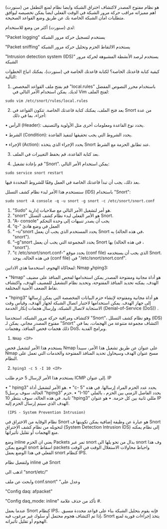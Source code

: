 <!-- markdownlint-disable no-trailing-punctuation -->



(سنورت) هو نظام مفتوح المصدر لاكتشاف اختراق الشبكة وايضا نظام لمنع التطفل من اهم مميزاته مراقب حركة مرور الشبكة في الوقت الفعلي 
ايضا يمكن تخصيصه ليوافق متطلبات امان الشبكة الخاصة بك عن طريق وضع القواعد الصحيحة. 

لدى (سنورت) أكثر من وضع للاستخدام: 

 "Packet logging"
 يستخدم لتسجيل حركة مرور الشبكة
	
  "Packet sniffing"
	يستخدم الالتقاط الحزم وتحليل حركة مرور الشبكة

 "Intrusion detection system (IDS)"
	يستخدم لرصد الأنشطة المشبوهة لحركة مرور الشبكة



كيفية كتابة قاعدتك الخاصة؟
لكتابة قاعدتك الخاصة في (سنورت)، يمكنك اتباع الخطوات التالية:
1.	قم بفتح ملف القواعد المخصص "local.rules" باستخدام محرر النصوص المفضل لديك. يمكن استخدام الأمر التالي في Vim لفتح الملف:

`sudo vim /etc/snort/rules/local.rules` 


2.	بعد فتح الملف، يمكنك كتابة قاعدتك الخاصة. تتكون القواعد في Snort من عدة أجزاء، بما في ذلك:


   •	الرأس (Header): يحدد نوع القاعدة ومعلومات أخرى مثل الأولوية والتصنيف.


   •	الشرط (Condition): يحدد الشروط التي يجب تحقيقها لتنفيذ القاعدة.


   •	الإجراء (Action): يحدد الإجراء الذي يتخذه Snort عند تطابق الحزمة مع الشرط.


3.	بعد كتابة القاعدة، قم بحفظ التغييرات في الملف.


4. قم بإعادة تشغيل "Snort". يمكن استخدام الأمر التالي:


`sudo service snort restart`


بعد ذلك، يجب أن تبدأ قاعدتك الخاصة في العمل وفقًا للشروط المحددة فيها.


 
سنستخدم هذا الأمر لبدء نظام كشف التسلل (IDS) باستخدام "Snort":


`sudo snort -A console -q -u snort -g snort -c /etc/snort/snort.conf`



1.	"Sudo" هو أمر لتشغيل الأمر التالي مع صلاحيات إدارية.
2.	"snort" هو الأمر الفعلي لبدء نظام كشف التسلل Snort.
3.	"A- console"  يجب أن يصدر تنبيهات إلى وحدة التحكم
4.	"q-"   العمل في وضع هادئ 
5.	" –u"snort يحدد المستخدم الذي يجب أن يعمل Snort به (في هذه الحالة، "snort").
6.	"–g"snort يحدد المجموعة التي يجب أن يعمل Snort بها (في هذه الحالة ، "snort").
7.	"c /etc/snort/snort.conf-” يحدد موقع (conf file) الذي يجب أن يستخدمه Snort. في هذه الحالة، يوجد (conf file) في "/etc/snort/snort.conf".

   


لمحاكاة الهجوم، استخدمنا هذي الاداتين: Nmap وhping3:


•	"Nmap" هو أداة مجانية ومفتوحة المصدر يمكن استخدامها لفحص المنافذ على مضيف الهدف. يمكنه تحديد المنافذ المفتوحة، وتحديد نظام التشغيل للمضيف الهدف، واكتشاف نقاط الضعف الأمنية المختلفة.


•	"hping3" هو أداة مجانية ومفتوحة لإنشاء حزم البيانات المخصصة التي يمكن إرسالها إلى جهاز الهدف. يمكن استخدامها لاختبار اتصال الشبكة لجهاز الهدف، وقياس وقت الاستجابة لاتصال الشبكة، وإرسال هجمات إنكار الخدمة (Denial-of-Service (DoS)) .


لاكتشاف ومراقبة حركة مرور الشبكة، استخدمنا "Snort"، وهو نظام كشف التسلل (IDS) مفتوح المصدر مجاني. يمكن لـ "Snort" اكتشاف مجموعة متنوعة من الهجمات، بما في ذلك هجمات فحص المنافذ، وهجمات DoS، وبرامج الفدية.

1.	`Nmap <IP>`


يستخدم هذا الأمر لتشغيل فحص Nmap على عنوان <IP> عن طريق تشغيل هذا الأمر، سيبدأ Nmap مسح عنوان<IP> الهدف وسيحاول تحديد المنافذ المفتوحة والخدمات التي تعمل على النظام.



2.	`hping3 -c 5 -I 10 <IP>`



يستخدم هذا الأمر لإرسال 5 حزم طلب ICMP إلى عنوان. IP 


•	" hping3" هو الأمر لتشغيل أداة.
•	 "c- 5" يحدد عدد الحزم المراد إرسالها. في هذه الحالة، سوف يرسل5 "hping3" حزم.
•	 "I-10" يحدد الفاصل الزمني بين الحزم ، بالملي ثانية. في هذه الحالة، سوف ينتظر 10 "hping3" مللي ثانية بين كل حزمة.
•	 <IP> هو عنوان IP الهدف الذي سيتم إرسال الحزم إليه.




     (IPS - System Prevention Intrusion)


	

نظام الوقاية من الاختراق في Snort هو عبارة عن وظيفة إضافية يمكن تكوينها ف Snort لتحويله من نظام كشف الاختراق (System Detection Intrusion IDS) إلى نظام يمكنه منع الهجمات أو تقليل تأثيراتها.



وضع inline يعني ان الحزم Packets تمر عبر snort بدال من تحو يلها الى snort وف هذا الوضع يمكن snort اسقاط packets واحباط محاولات الاستغلال الوقت في الوقت الفعلي في هذا الوضع يعمل snort كنظام IPS.


ولتفعيل نظام inline في Snort 


اذهب الى "snort/etc/" 


وابحث عن ملف conf.snort" "وعدل على 

"Config daq: afpacket"



"Config daq_mode: inline" تأكد من حذف علامة #.


عندما يعمل Snort كنظام IPS، فإنه يقوم بتحليل الشبكة بناء على قواعد محددة مسبق. إذا تم اكتشاف هجوم محتمل أو سلوك غير مرغوب فيه، Snort يتخذ إجراءات فورية لمنع الهجوم أو تقليل تأثيراته.









<!-- markdownlint-enable no-trailing-punctuation -->


